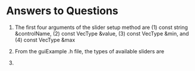 # Answers to Questions
1. The first four arguments of the slider setup method are (1) const string &controlName, (2) const VecType &value, (3) const VecType &min, and (4) const VecType &max

2. From the guiExample .h file, the types of available sliders are 

3. 
